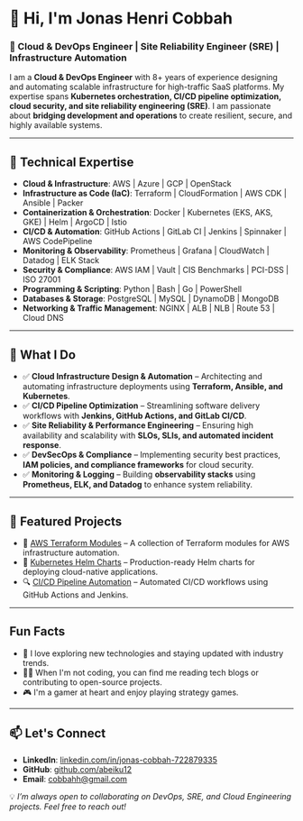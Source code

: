 <!DOCTYPE html>
<html lang="en">
<head>
  <meta charset="UTF-8">
  <meta name="viewport" content="width=device-width, initial-scale=1.0">
  <title>Jonas Henri Cobbah - Cloud & DevOps Engineer</title>
</head>
<body>
  <h1>👋 Hi, I'm Jonas Henri Cobbah</h1>

  <h3>🚀 Cloud & DevOps Engineer | Site Reliability Engineer (SRE) | Infrastructure Automation</h3>

  <p>I am a <strong>Cloud & DevOps Engineer</strong> with 8+ years of experience designing and automating scalable infrastructure for high-traffic SaaS platforms. My expertise spans <strong>Kubernetes orchestration, CI/CD pipeline optimization, cloud security, and site reliability engineering (SRE)</strong>. I am passionate about <strong>bridging development and operations</strong> to create resilient, secure, and highly available systems.</p>

  <hr>

  <h2>🔧 Technical Expertise</h2>

  <ul>
    <li><strong>Cloud & Infrastructure</strong>: AWS | Azure | GCP | OpenStack</li>
    <li><strong>Infrastructure as Code (IaC)</strong>: Terraform | CloudFormation | AWS CDK | Ansible | Packer</li>
    <li><strong>Containerization & Orchestration</strong>: Docker | Kubernetes (EKS, AKS, GKE) | Helm | ArgoCD | Istio</li>
    <li><strong>CI/CD & Automation</strong>: GitHub Actions | GitLab CI | Jenkins | Spinnaker | AWS CodePipeline</li>
    <li><strong>Monitoring & Observability</strong>: Prometheus | Grafana | CloudWatch | Datadog | ELK Stack</li>
    <li><strong>Security & Compliance</strong>: AWS IAM | Vault | CIS Benchmarks | PCI-DSS | ISO 27001</li>
    <li><strong>Programming & Scripting</strong>: Python | Bash | Go | PowerShell</li>
    <li><strong>Databases & Storage</strong>: PostgreSQL | MySQL | DynamoDB | MongoDB</li>
    <li><strong>Networking & Traffic Management</strong>: NGINX | ALB | NLB | Route 53 | Cloud DNS</li>
  </ul>

  <hr>

  <h2>📌 What I Do</h2>

  <ul>
    <li>✅ <strong>Cloud Infrastructure Design & Automation</strong> – Architecting and automating infrastructure deployments using <strong>Terraform, Ansible, and Kubernetes</strong>.</li>
    <li>✅ <strong>CI/CD Pipeline Optimization</strong> – Streamlining software delivery workflows with <strong>Jenkins, GitHub Actions, and GitLab CI/CD</strong>.</li>
    <li>✅ <strong>Site Reliability & Performance Engineering</strong> – Ensuring high availability and scalability with <strong>SLOs, SLIs, and automated incident response</strong>.</li>
    <li>✅ <strong>DevSecOps & Compliance</strong> – Implementing security best practices, <strong>IAM policies, and compliance frameworks</strong> for cloud security.</li>
    <li>✅ <strong>Monitoring & Logging</strong> – Building <strong>observability stacks</strong> using <strong>Prometheus, ELK, and Datadog</strong> to enhance system reliability.</li>
  </ul>

  <hr>

  <h2>📂 Featured Projects</h2>

  <ul>
    <li>🚀 <a href="https://github.com/abeiku12/aws-eks-terraform/tree/master">AWS Terraform Modules</a> – A collection of Terraform modules for AWS infrastructure automation.</li>
    <li>🐳 <a href="https://github.com/abeiku12/helm">Kubernetes Helm Charts</a> – Production-ready Helm charts for deploying cloud-native applications.</li>
    <li>🔍 <a href="https://github.com/abeiku12/maven-web-application">CI/CD Pipeline Automation</a> – Automated CI/CD workflows using GitHub Actions and Jenkins.</li>
  </ul>

  <hr>

  <h2>Fun Facts</h2>
  <ul>
    <li>🚀 I love exploring new technologies and staying updated with industry trends.</li>
    <li>🧑‍💻 When I'm not coding, you can find me reading tech blogs or contributing to open-source projects.</li>
    <li>🎮 I'm a gamer at heart and enjoy playing strategy games.</li>
  </ul>

  <hr>

  <h2>📫 Let's Connect</h2>

  <ul>
    <li><strong>LinkedIn</strong>: <a href="https://www.linkedin.com/in/jonas-cobbah-722879335">linkedin.com/in/jonas-cobbah-722879335</a></li>
    <li><strong>GitHub</strong>: <a href="https://github.com/abeiku12">github.com/abeiku12</a></li>
    <li><strong>Email</strong>: <a href="mailto:cobbahh@gmail.com">cobbahh@gmail.com</a></li>
  </ul>

  <p>💡 <em>I’m always open to collaborating on DevOps, SRE, and Cloud Engineering projects. Feel free to reach out!</em></p>
</body>
</html>
